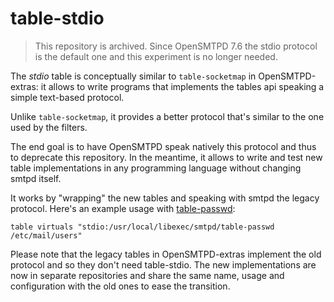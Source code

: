 # table-stdio

> This repository is archived.  Since OpenSMTPD 7.6 the stdio protocol
> is the default one and this experiment is no longer needed.

The *stdio* table is conceptually similar to `table-socketmap` in
OpenSMTPD-extras: it allows to write programs that implements the
tables api speaking a simple text-based protocol.

Unlike `table-socketmap`, it provides a better protocol that's similar
to the one used by the filters.

The end goal is to have OpenSMTPD speak natively this protocol and
thus to deprecate this repository.  In the meantime, it allows to
write and test new table implementations in any programming language
without changing smtpd itself.

It works by "wrapping" the new tables and speaking with smtpd the
legacy protocol.  Here's an example usage with
[table-passwd][table-passwd]:

	table virtuals "stdio:/usr/local/libexec/smtpd/table-passwd /etc/mail/users"

[table-passwd]: https://github.com/OpenSMTPD/table-passwd

Please note that the legacy tables in OpenSMTPD-extras implement the
old protocol and so they don't need table-stdio.  The new
implementations are now in separate repositories and share the same
name, usage and configuration with the old ones to ease the
transition.
